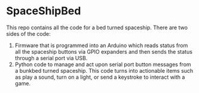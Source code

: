 # SpaceShipBed
This repo contains all the code for a bed turned spaceship.  There are two sides of the code:
1. Firmware that is programmed into an Arduino which reads status from all the spaceship buttons via GPIO expanders and then sends the status through a serial port via USB.
2. Python code to manage and act upon serial port button messages from a bunkbed turned spaceship.  This code turns into actionable items such as play a sound, turn on a light, or send a keystroke to interact with a game. 
